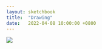 ```yaml
---
layout: sketchbook
title:  "Drawing"
date:   2022-04-08 10:00:00 +0800
---
```


<img src="/Sketchbook/Images/{{ page.date | date: '%Y-%m-%d' }}/preview.jpg">
